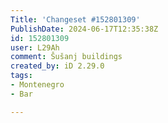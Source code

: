 ```yaml
---
Title: 'Changeset #152801309'
PublishDate: 2024-06-17T12:35:38Z
id: 152801309
user: L29Ah
comment: Šušanj buildings
created_by: iD 2.29.0
tags:
- Montenegro
- Bar

---
```

